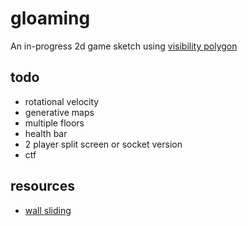 # gloaming
An in-progress 2d game sketch using [visibility polygon](https://github.com/byronknoll/visibility-polygon-js)

## todo
- rotational velocity
- generative maps
- multiple floors
- health bar
- 2 player split screen or socket version
- ctf

## resources
- [wall sliding](https://jonathanwhiting.com/tutorial/collision/)

